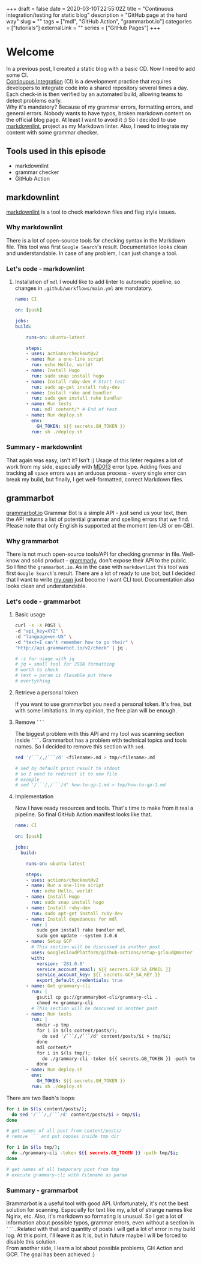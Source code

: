 +++
draft = false
date = 2020-03-10T22:55:02Z
title = "Continuous integration/testing for static blog"
description = "GitHub page at the hard way"
slug = ""
tags = ["mdl", "GitHub Action", "grammarbot.io"]
categories = ["tutorials"]
externalLink = ""
series = ["GitHub Pages"]
+++

# Welcome

In a previous post, I created a static blog with a basic CD.
Now I need to add some CI. \
[Continuous Integration][1] (CI) is a development practice
that requires developers to integrate code into a shared
repository several times a day. Each check-in is then verified
by an automated build, allowing teams to detect problems early. \
Why it's mandatory? Because of my grammar errors, formatting errors,
and general errors. Nobody wants to have typos, broken markdown content
on the official blog page. At least I want to avoid it :)
So I decided to use [markdownlint][2],
project as my Markdown linter. Also, I need to integrate my content with some grammar
checker.

## Tools used in this episode

- markdownlint
- grammar checker
- GitHub Action

## markdownlint

[markdownlint][2] is a tool to check markdown
files and flag style issues.

### Why markdownlint

There is a lot of open-source tools
for checking syntax in the Markdown file.
This tool was first `Google Search`'s result.
Documentation looks clean and understandable.
In case of any problem, I can just change a tool.

### Let's code - markdownlint

1. Installation of `mdl`
    I would like to add linter to automatic pipeline,
    so changes in `.github/workflows/main.yml` are mandatory.

    ```yaml
    name: CI

    on: [push]

    jobs:
    build:

        runs-on: ubuntu-latest

        steps:
        - uses: actions/checkout@v2
        - name: Run a one-line script
          run: echo Hello, world!
        - name: Install Hugo
          run: sudo snap install hugo
        - name: Install ruby-dev # Start test
          run: sudo ap-get install ruby-dev
        - name: Install rake and bundler
          run: sudo gem install rake bundler
        - name: Run tests
          run: mdl content/* # End of test
        - name: Run deploy.sh
          env:
            GH_TOKEN: ${{ secrets.GH_TOKEN }}
          run: sh ./deploy.sh
    ```

### Summary - markdownlint

That again was easy, isn't it? Isn't :) Usage of this
linter requires a lot of work from my side, especially
with [MD013][3] error type. Adding fixes and tracking
all `space` errors was an arduous process -
every single error can break my build, but finally,
I get well-formatted, correct Markdown files.

## grammarbot

[grammarbot.io][3] Grammar Bot is a simple API -
just send us your text, then the API returns
a list of potential grammar and spelling errors
that we find. Please note that only English is
supported at the moment (en-US or en-GB).

### Why grammarbot

There is not much open-source tools/API
for checking grammar in file. Well-know and solid product -
[grammarly][5], don't expose their API to the public.
So I find the `grammarbot.io`. As in the case with
`markdownlint` this tool was
first `Google Search`'s result.
There are a lot of ready to use
bot, but I decided that I want to write [my own][6]
just become I want CLI tool.
Documentation also looks clean and understandable.

### Let's code - grammarbot

1. Basic usage

    ```bash
    curl -s -X POST \
    -d "api_key=XYZ" \
    -d "language=en-US" \
    -d "text=I can't remember how to go their" \
    "http://api.grammarbot.io/v2/check" | jq .

    # -s for usage with jq
    # jq = small tool for JSON formatting
    # worth to check
    # text = param is flexable put there
    # evertything
    ```

1. Retrieve a personal token

    If you want to use grammarbot you need a personal token.
    It's free, but with some limitations. In my opinion, the free plan will
    be enough.

1. Remove ` ``` `

    The biggest problem with this API and my tool was
    scanning section inside ` ``` `.
    Grammarbot has a problem with technical
    topics and tools names. So I decided to remove this section with `sed`.

    ```bash
    sed '/```/,/```/d' <filename>.md > tmp/<filename>.md

    # sed by default print result to stdout
    # so I need to redirect it to new file
    # example
    # sed '/```/,/```/d' how-to-gp-1.md > tmp/how-to-gp-1.md
    ```

1. Implementation

    Now I have ready resources and tools.
    That's time to make from it real a pipeline.
    So final GitHub Action manifest looks like that.

      ```yaml
      name: CI

      on: [push]

      jobs:
        build:

          runs-on: ubuntu-latest

          steps:
          - uses: actions/checkout@v2
          - name: Run a one-line script
            run: echo Hello, world!
          - name: Install Hugo
            run: sudo snap install hugo
          - name: Install ruby-dev
            run: sudo apt-get install ruby-dev
          - name: Install depedances for mdl
            run: |
              sudo gem install rake bundler mdl
              sudo gem update --system 3.0.6
          - name: Setup GCP
            # This section will be discussed in another post
            uses: GoogleCloudPlatform/github-actions/setup-gcloud@master
            with:
              version: '281.0.0'
              service_account_email: ${{ secrets.GCP_SA_EMAIL }}
              service_account_key: ${{ secrets.GCP_SA_KEY }}
              export_default_credentials: true
          - name: Get grammary-cli
            run: |
              gsutil cp gs://grammarybot-cli/grammary-cli .
              chmod +x grammary-cli
            # This section will be descused in another post
          - name: Run tests
            run: |
              mkdir -p tmp
              for i in $(ls content/posts/);
                do sed '/```/,/```/d' content/posts/$i > tmp/$i;
              done
              mdl content/*
              for i in $(ls tmp/);
                do ./grammary-cli -token ${{ secrets.GB_TOKEN }} -path tmp/$i;
              done
          - name: Run deploy.sh
            env:
              GH_TOKEN: ${{ secrets.GH_TOKEN }}
            run: sh ./deploy.sh
      ```

There are two Bash's loops:

  ```bash
  for i in $(ls content/posts/);
    do sed '/```/,/```/d' content/posts/$i > tmp/$i;
  done

  # get names of all post from content/posts/
  # remove ``` and put copies inside tmp dir
  ```

  ```bash
  for i in $(ls tmp/);
    do ./grammary-cli -token ${{ secrets.GB_TOKEN }} -path tmp/$i;
  done

  # get names of all temporary post from tmp
  # execute grammary-cli with filename as param
  ```

### Summary - grammarbot

Brammarbot is a useful tool with good API.
Unfortunately, it's not the best solution for scanning.
Especially for text like my, a lot of strange names
like Nginx, etc. Also, it's markdown so formating is unusual.
So I get a lot of information about possible typos, grammar
errors, even without a section in ` ``` `. Related with that
and quantity of posts I will get a lot of error in my build log.
At this point, I'll leave it as It is, but in future maybe I will
be forced to disable this solution. \
From another side, I learn a lot about possible problems,
GH Action and GCP. The goal has been achieved :)

[1]: https://www.thoughtworks.com/continuous-integration
[2]: https://github.com/markdownlint/markdownlint
[3]: https://github.com/markdownlint/markdownlint/blob/master/docs/RULES.md#md013---line-length
[4]: https://www.grammarbot.io/
[5]: https://app.grammarly.com/
[6]: https://3sky.github.io/posts/grammary-bot/